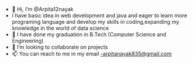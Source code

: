 - 👋 Hi, I’m @Arpita12nayak
-   I have basic idea in web development and java and eager to learn more programing language and develop my skills in coding,expanding my knowledge in the world of data science
- 🌱 I have done my graduation in B.Tech (Computer Science and Engineering)
- 💞️ I’m looking to collaborate on projects
- 📫 You can reach to me in my email -arpitanayak835@gmail.com
  
  

<!---
Arpita12nayak/Arpita12nayak is a ✨ special ✨ repository because its `README.md` (this file) appears on your GitHub profile.
You can click the Preview link to take a look at your changes.
--->
